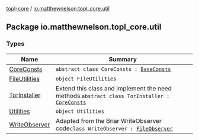 [topl-core](../index.md) / [io.matthewnelson.topl_core.util](./index.md)

## Package io.matthewnelson.topl_core.util

### Types

| Name | Summary |
|---|---|
| [CoreConsts](-core-consts/index.md) | `abstract class CoreConsts : `[`BaseConsts`](../../../topl-core-base/io.matthewnelson.topl_core_base/-base-consts/index.md) |
| [FileUtilities](-file-utilities/index.md) | `object FileUtilities` |
| [TorInstaller](-tor-installer/index.md) | Extend this class and implement the need methods.`abstract class TorInstaller : `[`CoreConsts`](-core-consts/index.md) |
| [Utilities](-utilities/index.md) | `object Utilities` |
| [WriteObserver](-write-observer/index.md) | Adapted from the Briar WriteObserver code`class WriteObserver : `[`FileObserver`](https://developer.android.com/reference/android/os/FileObserver.html) |
